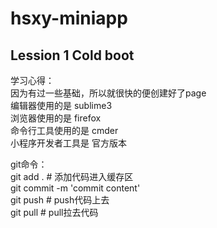 # hsxy-miniapp

## Lession 1 Cold boot

学习心得： </br>
		因为有过一些基础，所以就很快的便创建好了page </br>
		编辑器使用的是 sublime3 </br>
		浏览器使用的是 firefox </br>
		命令行工具使用的是 cmder </br>
		小程序开发者工具是 官方版本 </br>

git命令： </br>
	git add . # 添加代码进入缓存区 </br>
	git commit -m 'commit content' </br>
	git push # push代码上去 </br>
	git pull # pull拉去代码 </br>
